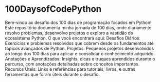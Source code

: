 # 100DaysofCodePython
Bem-vindo ao desafio dos 100 dias de programação focados em Python! Este repositório documenta minha jornada de 100 dias, onde diariamente resolvo problemas, desenvolvo projetos e exploro a vastidão do ecossistema Python.
O que você encontrará aqui:
Desafios Diários: Exercícios e problemas resolvidos que cobrem desde os fundamentos até tópicos avançados de Python.
Projetos: Pequenos projetos desenvolvidos ao longo dos 100 dias para aplicar e consolidar o conhecimento adquirido.
Anotações e Aprendizados: Insights, dicas e truques aprendidos durante o percurso, com anotações detalhadas sobre conceitos importantes.
Recursos Úteis: Links e referências para tutoriais, livros, e outras ferramentas que foram úteis durante o desafio.
